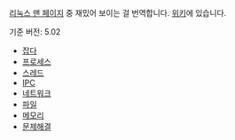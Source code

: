 [리눅스 맨 페이지](https://www.kernel.org/doc/man-pages/) 중 재밌어 보이는 걸 번역합니다. [위키](https://github.com/wariua/manpages-ko/wiki)에 있습니다.

기준 버전: 5.02

* [잡다](https://github.com/wariua/manpages-ko/wiki/Sect_Various)
* [프로세스](https://github.com/wariua/manpages-ko/wiki/Sect_Process)
* [스레드](https://github.com/wariua/manpages-ko/wiki/Sect_Thread)
* [IPC](https://github.com/wariua/manpages-ko/wiki/Sect_IPC)
* [네트워크](https://github.com/wariua/manpages-ko/wiki/Sect_Network)
* [파일](https://github.com/wariua/manpages-ko/wiki/Sect_File)
* [메모리](https://github.com/wariua/manpages-ko/wiki/Sect_Memory)
* [문제해결](https://github.com/wariua/manpages-ko/wiki/Sect_TroubleShooting)
